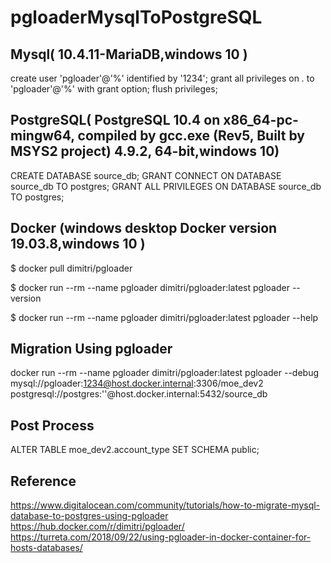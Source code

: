 # pgloaderMysqlToPostgreSQL



## Mysql( 10.4.11-MariaDB,windows 10 )

create user 'pgloader'@'%' identified by '1234';
grant all privileges on *.* to 'pgloader'@'%' with grant option;
flush privileges;


## PostgreSQL( PostgreSQL 10.4 on x86_64-pc-mingw64, compiled by gcc.exe (Rev5, Built by MSYS2 project) 4.9.2, 64-bit,windows 10)


CREATE DATABASE source_db;
GRANT CONNECT ON DATABASE source_db TO postgres;
GRANT ALL PRIVILEGES ON DATABASE source_db TO postgres;




## Docker (windows desktop Docker version 19.03.8,windows 10 )



$ docker pull dimitri/pgloader

$ docker run --rm --name pgloader dimitri/pgloader:latest pgloader --version

$ docker run --rm --name pgloader dimitri/pgloader:latest pgloader --help


## Migration Using pgloader

docker run --rm --name pgloader dimitri/pgloader:latest pgloader --debug mysql://pgloader:1234@host.docker.internal:3306/moe_dev2 postgresql://postgres:''@host.docker.internal:5432/source_db

## Post Process
ALTER TABLE moe_dev2.account_type  SET SCHEMA public;

## Reference

https://www.digitalocean.com/community/tutorials/how-to-migrate-mysql-database-to-postgres-using-pgloader
https://hub.docker.com/r/dimitri/pgloader/
https://turreta.com/2018/09/22/using-pgloader-in-docker-container-for-hosts-databases/

